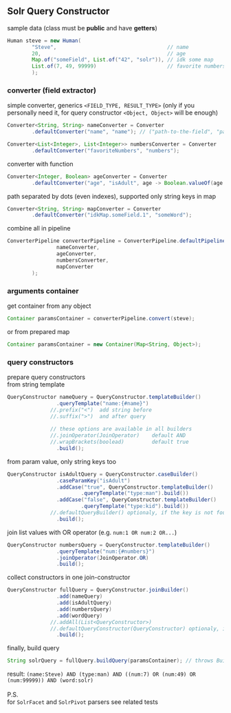 ## Solr Query Constructor

sample data (class must be __public__ and have __getters__)
```java
Human steve = new Human(
        "Steve",                                    // name
        20,                                         // age
        Map.of("someField", List.of("42", "solr")), // idk some map
        List.of(7, 49, 99999)                       // favorite numbers
        );
```

### converter (field extractor)
simple converter, generics `<FIELD_TYPE, RESULT_TYPE>` (only if you personally need it, for query constructor `<Object, Object>` will be enough) 
```java
Converter<String, String> nameConverter = Converter
        .defaultConverter("name", "name"); // ("path-to-the-field", "param-name")

Converter<List<Integer>, List<Integer>> numbersConverter = Converter
        .defaultConverter("favoriteNumbers", "numbers");
```
converter with function
```java
Converter<Integer, Boolean> ageConverter = Converter
        .defaultConverter("age", "isAdult", age -> Boolean.valueOf(age > 18).toString());
```

path separated by dots (even indexes), supported only string keys in map
```java
Converter<String, String> mapConverter = Converter
        .defaultConverter("idkMap.someField.1", "someWord");
```

combine all in pipeline
```java
ConverterPipeline converterPipeline = ConverterPipeline.defaultPipeline(
                nameConverter,
                ageConverter,
                numbersConverter,
                mapConverter
        );
```

### arguments container
get container from any object
```java
Container paramsContainer = converterPipeline.convert(steve);
```
or from prepared map
```java
Container paramsContainer = new Container(Map<String, Object>);
```

### query constructors
prepare query constructors \
from string template
```java
QueryConstructor nameQuery = QueryConstructor.templateBuilder()
                .queryTemplate("name:{#name}")
              //.prefix("<")  add string before
              //.suffix(">")  and after query
                
              // these options are available in all builders
              //.joinOperator(JoinOperator)    default AND
              //.wrapBrackets(boolead)         default true
                .build();
```
from param value, only string keys too
```java
QueryConstructor isAdultQuery = QueryConstructor.caseBuilder()
                .caseParamKey("isAdult")
                .addCase("true", QueryConstructor.templateBuilder()
                        .queryTemplate("type:man").build())
                .addCase("false", QueryConstructor.templateBuilder()
                        .queryTemplate("type:kid").build())
              //.defaultQueryBuilder() optionaly, if the key is not found
                .build();
```

join list values with OR operator (e.g. `num:1 OR num:2 OR...`)
```java
QueryConstructor numbersQuery = QueryConstructor.templateBuilder()
                .queryTemplate("num:{#numbers}")
                .joinOperator(JoinOperator.OR)
                .build();
```

collect constructors in one join-constructor
```java
QueryConstructor fullQuery = QueryConstructor.joinBuilder()
                .add(nameQuery)
                .add(isAdultQuery)
                .add(numbersQuery)
                .add(wordQuery)
              //.addAll(List<QueryConstructor>)
              //.defaultQueryConstructor(QueryConstructor) optionaly, if all others returns null
                .build();
```

finally, build query
```java
String solrQuery = fullQuery.buildQuery(paramsContainer); // throws BuildSolrQueryException
```
result: `(name:Steve) AND (type:man) AND ((num:7) OR (num:49) OR (num:99999)) AND (word:solr)`
<br>
<br>
P.S. \
for `SolrFacet` and `SolrPivot` parsers see related tests
